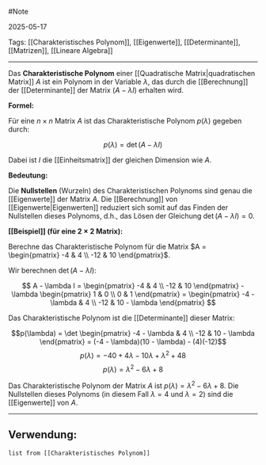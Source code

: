 #Note

2025-05-17

Tags: [[Charakteristisches Polynom]], [[Eigenwerte]], [[Determinante]], [[Matrizen]], [[Lineare Algebra]]

---

Das **Charakteristische Polynom** einer [[Quadratische Matrix|quadratischen Matrix]] $A$ ist ein Polynom in der Variable $\lambda$, das durch die [[Berechnung]] der [[Determinante]] der Matrix $(A - \lambda I)$ erhalten wird.

**Formel:**

Für eine $n \times n$ Matrix $A$ ist das Charakteristische Polynom $p(\lambda)$ gegeben durch:

$$p(\lambda) = \det(A - \lambda I)$$

Dabei ist $I$ die [[Einheitsmatrix]] der gleichen Dimension wie $A$.

**Bedeutung:**

Die **Nullstellen** (Wurzeln) des Charakteristischen Polynoms sind genau die [[Eigenwerte]] der Matrix $A$. Die [[Berechnung]] von [[Eigenwerte|Eigenwerten]] reduziert sich somit auf das Finden der Nullstellen dieses Polynoms, d.h., das Lösen der Gleichung $\det(A - \lambda I) = 0$.

**[[Beispiel]] (für eine $2 \times 2$ Matrix):**

Berechne das Charakteristische Polynom für die Matrix $A = \begin{pmatrix} -4 & 4 \\ -12 & 10 \end{pmatrix}$.

Wir berechnen $\det(A - \lambda I)$:

$$
A - \lambda I = \begin{pmatrix} -4 & 4 \\ -12 & 10 \end{pmatrix} - \lambda \begin{pmatrix} 1 & 0 \\ 0 & 1 \end{pmatrix} = \begin{pmatrix} -4 - \lambda & 4 \\ -12 & 10 - \lambda \end{pmatrix}
$$

Das Charakteristische Polynom ist die [[Determinante]] dieser Matrix:

$$p(\lambda) = \det \begin{pmatrix} -4 - \lambda & 4 \\ -12 & 10 - \lambda \end{pmatrix} = (-4 - \lambda)(10 - \lambda) - (4)(-12)$$
$$p(\lambda) = -40 + 4\lambda - 10\lambda + \lambda^2 + 48$$
$$p(\lambda) = \lambda^2 - 6\lambda + 8$$

Das Charakteristische Polynom der Matrix $A$ ist $p(\lambda) = \lambda^2 - 6\lambda + 8$. Die Nullstellen dieses Polynoms (in diesem Fall $\lambda = 4$ und $\lambda = 2$) sind die [[Eigenwerte]] von $A$.

---

## Verwendung:

```dataview
list from [[Charakteristisches Polynom]]
```